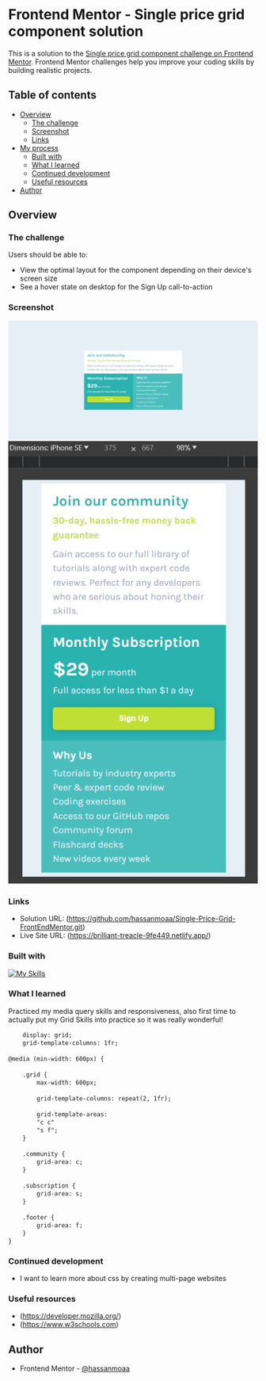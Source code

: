 # Frontend Mentor - Single price grid component solution

This is a solution to the [Single price grid component challenge on Frontend Mentor](https://www.frontendmentor.io/challenges/single-price-grid-component-5ce41129d0ff452fec5abbbc). Frontend Mentor challenges help you improve your coding skills by building realistic projects.

## Table of contents

- [Overview](#overview)
  - [The challenge](#the-challenge)
  - [Screenshot](#screenshot)
  - [Links](#links)
- [My process](#my-process)
  - [Built with](#built-with)
  - [What I learned](#what-i-learned)
  - [Continued development](#continued-development)
  - [Useful resources](#useful-resources)
- [Author](#author)

## Overview

### The challenge

Users should be able to:

- View the optimal layout for the component depending on their device's screen size
- See a hover state on desktop for the Sign Up call-to-action

### Screenshot

![Desktop-photo](solution/desk-main.png)
![Mobile-photo](solution/mobile-main.png)

### Links

- Solution URL: (https://github.com/hassanmoaa/Single-Price-Grid-FrontEndMentor.git)
- Live Site URL: (https://brilliant-treacle-9fe449.netlify.app/)

### Built with

[![My Skills](https://skillicons.dev/icons?i=html,css)](https://skillicons.dev)

### What I learned

Practiced my media query skills and responsiveness, also first time to actually put my Grid Skills into practice so it was really wonderful!

```
    display: grid;
    grid-template-columns: 1fr;

@media (min-width: 600px) {

    .grid {
        max-width: 600px;

        grid-template-columns: repeat(2, 1fr);

        grid-template-areas:
        "c c"
        "s f";
    }

    .community {
        grid-area: c;
    }

    .subscription {
        grid-area: s;
    }

    .footer {
        grid-area: f;
    }
}
```

### Continued development

- I want to learn more about css by creating multi-page websites

### Useful resources

- (https://developer.mozilla.org/)
- (https://www.w3schools.com)

## Author

- Frontend Mentor - [@hassanmoaa](https://www.frontendmentor.io/profile/hassanmoaa)
